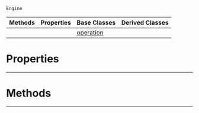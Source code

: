  `Engine`

|Methods|Properties|Base Classes|Derived Classes|
|---|---|---|---|
| | |[operation](https://github.com/ArendDanielek/ZeroDocsTest/blob/master/code_reference/class_reference/operation.markdown)| |


 #  Properties


---  
 #  Methods


---  
 
  
  
  
  
  
  
  

 